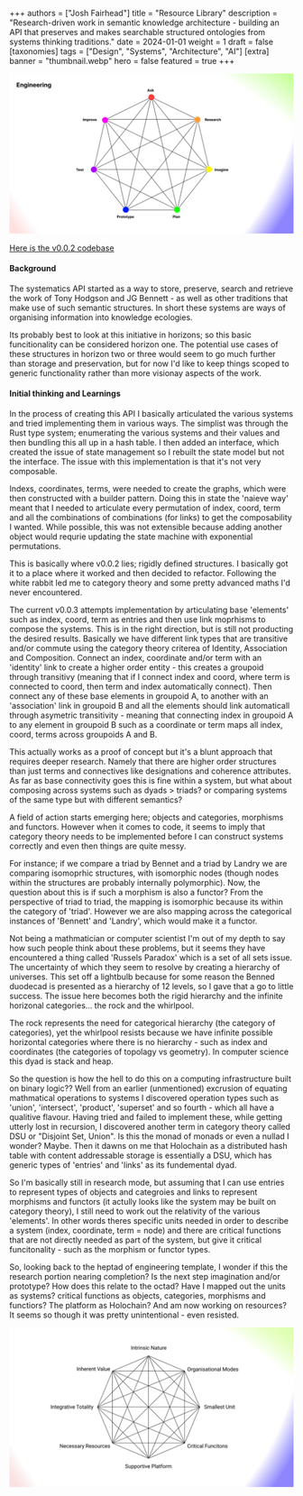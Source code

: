 +++
authors = ["Josh Fairhead"]
title = "Resource Library"
description = "Research-driven work in semantic knowledge architecture - building an API that preserves and makes searchable structured ontologies from systems thinking traditions."
date = 2024-01-01
weight = 1
draft = false
[taxonomies]
tags = ["Design", "Systems", "Architecture", "AI"]
[extra]
banner = "thumbnail.webp"
hero = false
featured = true
+++

![Engineering](HeptadEngineeringTemplate.png#no-hover)

[Here is the v0.0.2 codebase](https://github.com/Joshfairhead/SystematicsAPI-v0.0.2)

#### Background
The systematics API started as a way to store, preserve, search and retrieve the work of Tony Hodgson and JG Bennett - as well as other traditions that make use of such semantic structures. In short these systems are ways of organising information into knowledge ecologies.

Its probably best to look at this initiative in horizons; so this basic funcitionality can be considered horizon one. The potential use cases of these structures in horizon two or three would seem to go much further than storage and preservation, but for now I'd like to keep things scoped to generic functionality rather than more visionay aspects of the work. 

#### Initial thinking and Learnings

In the process of creating this API I basically articulated the various systems and tried implementing them in various ways. The simplist was through the Rust type system; enumerating the various systems and their values and then bundling this all up in a hash table. I then added an interface, which created the issue of state management so I rebuilt the state model but not the interface. The issue with this implementation is that it's not very composable.

Indexs, coordinates, terms, were needed to create the graphs, which were then constructed with a builder pattern. Doing this in state the 'naieve way' meant that I needed to articulate every permutation of index, coord, term and all the combinations of combinations (for links) to get the composability I wanted. While possible, this was not extensible because adding another object would requrie updating the state machine with exponential permutations. 

This is basically where v0.0.2 lies; rigidly defined structures. I basically got it to a place where it worked and then decided to refactor. Following the white rabbit led me to category theory and some pretty advanced maths I'd never encountered.

The current v0.0.3 attempts implementation by articulating base 'elements' such as index, coord, term as entries and then use link moprhisms to compose the systems. This is in the right direction, but is still not producting the desired results. Basically we have different link types that are transitive and/or commute using the category theory criterea of Identity, Association and Composition. Connect an index, coordinate and/or term with an 'identity' link to create a higher order entity - this creates a groupoid through transitivy (meaning that if I connect index and coord, where term is connected to coord, then term and index automatically connect). Then connect any of these base elements in groupoid A, to another with an 'association' link in groupoid B and all the elements should link automaticall through asymetric transitivity - meaning that connecting index in groupoid A to any element in groupoid B such as a coordinate or term maps all index, coord, terms across groupoids A and B. 

This actually works as a proof of concept but it's a blunt approach that requires deeper research. Namely that there are higher order structures than just terms and connectives like designations and coherence attributes. As far as base connectivity goes this is fine within a system, but what about composing across systems such as dyads > triads? or comparing systems of the same type but with different semantics?

A field of action starts emerging here; objects and categories, morphisms and functors. However when it comes to code, it seems to imply that category theory needs to be implemented before I can construct systems correctly and even then things are quite messy. 

For instance; if we compare a triad by Bennet and a triad by Landry we are comparing isomoprhic structures, with isomorphic nodes (though nodes within the structures are probably internally polymorphic). Now, the question about this is if such a morphism is also a functor? From the perspective of triad to triad, the mapping is isomorphic because its within the category of 'triad'. However we are also mapping across the categorical instances of 'Bennett' and 'Landry', which would make it a functor. 

Not being a mathmatician or computer scientist I'm out of my depth to say how such people think about these problems, but it seems they have encountered a thing called 'Russels Paradox' which is a set of all sets issue. The uncertainty of which they seem to resolve by creating a hierarchy of universes. This set off a lightbulb because for some reason the Benned duodecad is presented as a hierarchy of 12 levels, so I gave that a go to little success. The issue here becomes both the rigid hierarchy and the infinite horizonal categories... the rock and the whirlpool. 

The rock represents the need for categorical hierarchy (the category of categories), yet the whirlpool resists because we have infinite possible horizontal categories where there is no hierarchy - such as index and coordinates (the categories of topolagy vs geometry). In computer science this dyad is stack and heap.

So the question is how the hell to do this on a computing infrastructure built on binary logic?? Well from an earlier (unmentioned) excrusion of equating mathmatical operations to systems I discovered operation types such as 'union', 'intersect', 'product', 'superset' and so fourth - which all have a qualitive flavour. Having tried and failed to implement these, while getting utterly lost in recursion, I discovered another term in category theory called DSU or "Disjoint Set, Union". Is this the monad of monads or even a nullad I wonder? Maybe. Then it dawns on me that Holochain as a distributed hash table with content addressable storage is essentially a DSU, which has generic types of 'entries' and 'links' as its fundemental dyad.

So I'm basically still in research mode, but assuming that I can use entries to represent types of objects and categroies and links to represent morphisms and functors (it actully looks like the system may be built on category theory), I still need to work out the relativity of the various 'elements'. In other words theres specific units needed in order to describe a system (index, coordinate, term = node) and there are critical functions that are not directly needed as part of the system, but give it critical funcitonality - such as the morphism or functor types. 

So, looking back to the heptad of engineering template, I wonder if this the research portion nearing completion? Is the next step imagination and/or prototype? How does this relate to the octad? Have I mapped out the units as systems? critical functions as objects, categories, morphisms and functiors? The platform as Holochain? And am now working on resources? It seems so though it was pretty unintentional - even resisted.

![Octad](8GenericOctad.png#no-hover)
